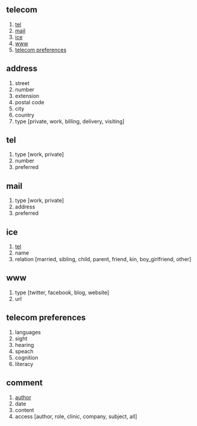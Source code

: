 <a id="telecom"></a>
## telecom
1. [tel](communications#tel)
3. [mail](communications#mail)
4. [ice](communications#ice)
5. [www](communications#www)
6. [telecom preferences](communications#telecom_preferences)

<a id="address"></a>
## address
1. street
2. number
3. extension
4. postal code
5. city
6. country
7. type [private, work, billing, delivery, visiting]

<a id="tel"></a>
## tel
1. type [work, private]
2. number
3. preferred

<a id="mail"></a>
## mail
1. type [work, private]
2. address
3. preferred

<a id="ice"></a>
## ice
1. [tel](#tel)
2. name
3. relation [married, sibling, child, parent, friend, kin, boy_girlfriend, other]

<a id="www"></a>
## www
1. type [twitter, facebook, blog, website]
2. url

<a id="telecom_preferences"></a>
## telecom preferences
1. languages
2. sight
3. hearing
4. speach
5. cognition
6. literacy

<a id="comment"></a>
## comment
1. [author](parties#employee)
2. date
3. content
4. access [author, role, clinic, company, subject, all]


